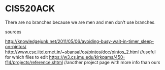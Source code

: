# CIS520ACK

There are no branches because we are men and men don't use branches.

sources

http://knowledgejunk.net/2011/05/06/avoiding-busy-wait-in-timer_sleep-on-pintos/
http://www.cse.iitd.ernet.in/~sbansal/os/pintos/doc/pintos_2.html //useful for which files to edit
https://w3.cs.jmu.edu/kirkpams/450-f14/projects/reference.shtml //another project page with more info than ours
